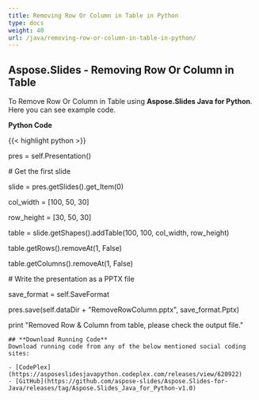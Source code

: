 ```yaml
---
title: Removing Row Or Column in Table in Python
type: docs
weight: 40
url: /java/removing-row-or-column-in-table-in-python/
---
```


## **Aspose.Slides - Removing Row Or Column in Table**
To Remove Row Or Column in Table using **Aspose.Slides Java for Python**. Here you can see example code.

**Python Code**

{{< highlight python >}}

 pres = self.Presentation()

\# Get the first slide

slide = pres.getSlides().get_Item(0)

col_width = [100, 50, 30]

row_height = [30, 50, 30]

table = slide.getShapes().addTable(100, 100, col_width, row_height)

table.getRows().removeAt(1, False)

table.getColumns().removeAt(1, False)

\# Write the presentation as a PPTX file

save_format = self.SaveFormat

pres.save(self.dataDir + "RemoveRowColumn.pptx", save_format.Pptx)

print "Removed Row & Column from table, please check the output file."

```
## **Download Running Code**
Download running code from any of the below mentioned social coding sites:

- [CodePlex](https://asposeslidesjavapython.codeplex.com/releases/view/620922)
- [GitHub](https://github.com/aspose-slides/Aspose.Slides-for-Java/releases/tag/Aspose.Slides_Java_for_Python-v1.0)
